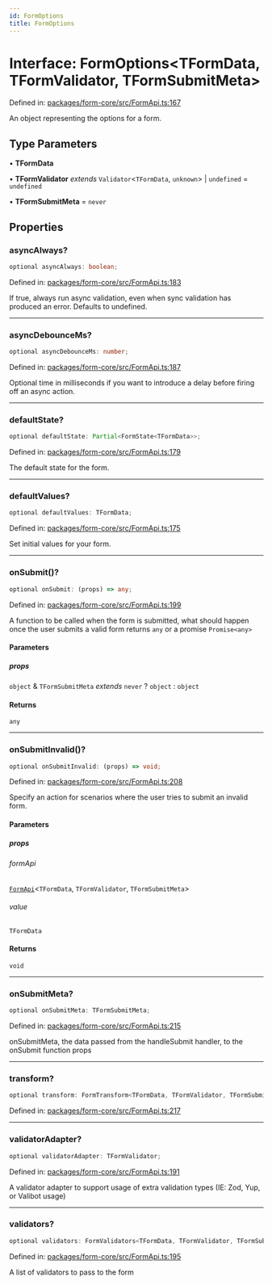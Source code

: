 ```yaml
---
id: FormOptions
title: FormOptions
---
```


# Interface: FormOptions\<TFormData, TFormValidator, TFormSubmitMeta\>

Defined in: [packages/form-core/src/FormApi.ts:167](https://github.com/TanStack/form/blob/main/packages/form-core/src/FormApi.ts#L167)

An object representing the options for a form.

## Type Parameters

• **TFormData**

• **TFormValidator** *extends* `Validator`\<`TFormData`, `unknown`\> \| `undefined` = `undefined`

• **TFormSubmitMeta** = `never`

## Properties

### asyncAlways?

```ts
optional asyncAlways: boolean;
```

Defined in: [packages/form-core/src/FormApi.ts:183](https://github.com/TanStack/form/blob/main/packages/form-core/src/FormApi.ts#L183)

If true, always run async validation, even when sync validation has produced an error. Defaults to undefined.

***

### asyncDebounceMs?

```ts
optional asyncDebounceMs: number;
```

Defined in: [packages/form-core/src/FormApi.ts:187](https://github.com/TanStack/form/blob/main/packages/form-core/src/FormApi.ts#L187)

Optional time in milliseconds if you want to introduce a delay before firing off an async action.

***

### defaultState?

```ts
optional defaultState: Partial<FormState<TFormData>>;
```

Defined in: [packages/form-core/src/FormApi.ts:179](https://github.com/TanStack/form/blob/main/packages/form-core/src/FormApi.ts#L179)

The default state for the form.

***

### defaultValues?

```ts
optional defaultValues: TFormData;
```

Defined in: [packages/form-core/src/FormApi.ts:175](https://github.com/TanStack/form/blob/main/packages/form-core/src/FormApi.ts#L175)

Set initial values for your form.

***

### onSubmit()?

```ts
optional onSubmit: (props) => any;
```

Defined in: [packages/form-core/src/FormApi.ts:199](https://github.com/TanStack/form/blob/main/packages/form-core/src/FormApi.ts#L199)

A function to be called when the form is submitted, what should happen once the user submits a valid form returns `any` or a promise `Promise<any>`

#### Parameters

##### props

`object` & `TFormSubmitMeta` *extends* `never` ? `object` : `object`

#### Returns

`any`

***

### onSubmitInvalid()?

```ts
optional onSubmitInvalid: (props) => void;
```

Defined in: [packages/form-core/src/FormApi.ts:208](https://github.com/TanStack/form/blob/main/packages/form-core/src/FormApi.ts#L208)

Specify an action for scenarios where the user tries to submit an invalid form.

#### Parameters

##### props

###### formApi

[`FormApi`](../classes/formapi.md)\<`TFormData`, `TFormValidator`, `TFormSubmitMeta`\>

###### value

`TFormData`

#### Returns

`void`

***

### onSubmitMeta?

```ts
optional onSubmitMeta: TFormSubmitMeta;
```

Defined in: [packages/form-core/src/FormApi.ts:215](https://github.com/TanStack/form/blob/main/packages/form-core/src/FormApi.ts#L215)

onSubmitMeta, the data passed from the handleSubmit handler, to the onSubmit function props

***

### transform?

```ts
optional transform: FormTransform<TFormData, TFormValidator, TFormSubmitMeta>;
```

Defined in: [packages/form-core/src/FormApi.ts:217](https://github.com/TanStack/form/blob/main/packages/form-core/src/FormApi.ts#L217)

***

### validatorAdapter?

```ts
optional validatorAdapter: TFormValidator;
```

Defined in: [packages/form-core/src/FormApi.ts:191](https://github.com/TanStack/form/blob/main/packages/form-core/src/FormApi.ts#L191)

A validator adapter to support usage of extra validation types (IE: Zod, Yup, or Valibot usage)

***

### validators?

```ts
optional validators: FormValidators<TFormData, TFormValidator, TFormSubmitMeta>;
```

Defined in: [packages/form-core/src/FormApi.ts:195](https://github.com/TanStack/form/blob/main/packages/form-core/src/FormApi.ts#L195)

A list of validators to pass to the form
